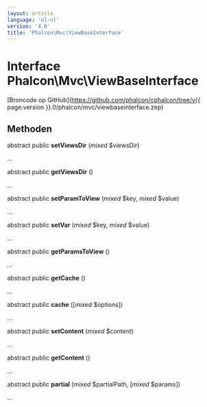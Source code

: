 ```yaml
---
layout: article
language: 'nl-nl'
version: '4.0'
title: 'Phalcon\Mvc\ViewBaseInterface'
---
```

# Interface **Phalcon\Mvc\ViewBaseInterface**

[Broncode op GitHub](https://github.com/phalcon/cphalcon/tree/v{{ page.version }}.0/phalcon/mvc/viewbaseinterface.zep)

## Methoden

abstract public **setViewsDir** (*mixed* $viewsDir)

...

abstract public **getViewsDir** ()

...

abstract public **setParamToView** (*mixed* $key, *mixed* $value)

...

abstract public **setVar** (*mixed* $key, *mixed* $value)

...

abstract public **getParamsToView** ()

...

abstract public **getCache** ()

...

abstract public **cache** ([*mixed* $options])

...

abstract public **setContent** (*mixed* $content)

...

abstract public **getContent** ()

...

abstract public **partial** (*mixed* $partialPath, [*mixed* $params])

...